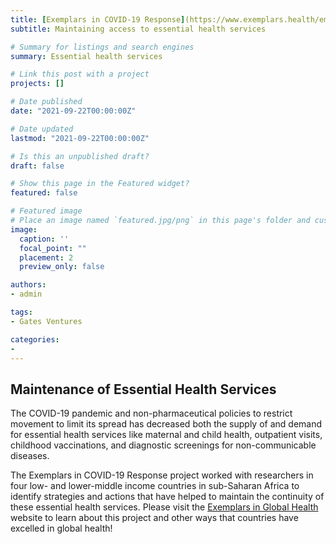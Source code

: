 ```yaml
---
title: [Exemplars in COVID-19 Response](https://www.exemplars.health/emerging-topics/epidemic-preparedness-and-response/essential-health-services)
subtitle: Maintaining access to essential health services

# Summary for listings and search engines
summary: Essential health services 

# Link this post with a project
projects: []

# Date published
date: "2021-09-22T00:00:00Z"

# Date updated
lastmod: "2021-09-22T00:00:00Z"

# Is this an unpublished draft?
draft: false

# Show this page in the Featured widget?
featured: false

# Featured image
# Place an image named `featured.jpg/png` in this page's folder and customize its options here.
image:
  caption: ''
  focal_point: ""
  placement: 2
  preview_only: false

authors:
- admin

tags:
- Gates Ventures

categories:
- 
---
```


## Maintenance of Essential Health Services

The COVID-19 pandemic and non-pharmaceutical policies to restrict movement to limit its spread has decreased both the supply of and demand for essential health
services like maternal and child health, outpatient visits, childhood vaccinations, and diagnostic screenings for non-communicable diseases.

The Exemplars in COVID-19 Response project worked with researchers in four low- and lower-middle income countries in sub-Saharan Africa to identify 
strategies and actions that have helped to maintain the continuity of these essential health services. Please visit the [Exemplars in Global Health](https://www.exemplars.health/) website to 
learn about this project and other ways that countries have excelled in global health!
